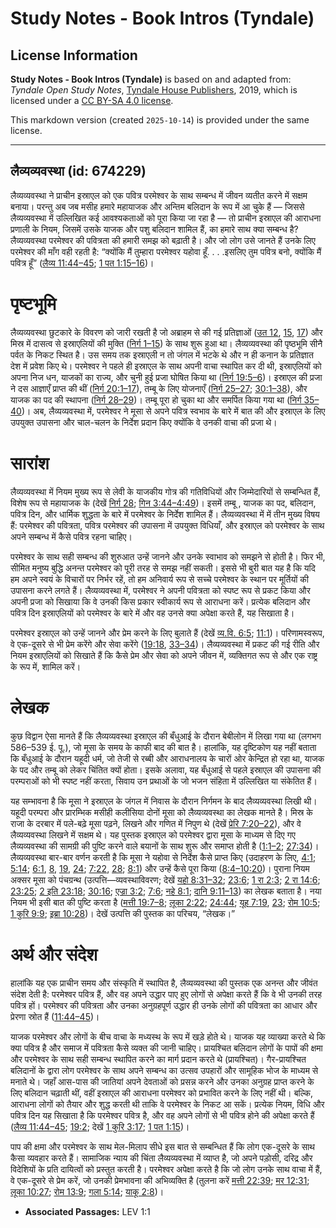 # Study Notes - Book Intros (Tyndale)

## License Information

**Study Notes - Book Intros (Tyndale)** is based on and adapted from: _Tyndale Open Study Notes_, [Tyndale House Publishers](https://tyndaleopenresources.com/), 2019, which is licensed under a [CC BY-SA 4.0 license](https://creativecommons.org/licenses/by-sa/4.0/legalcode.en).

This markdown version (created `2025-10-14`) is provided under the same license.



--------------------------------

## लैव्यव्यवस्था (id: 674229)

लैव्यव्यवस्था ने प्राचीन इस्राएल को एक पवित्र परमेश्वर के साथ सम्बन्ध में जीवन व्यतीत करने में सक्षम बनाया। परन्तु अब जब मसीह हमारे महायाजक और अन्तिम बलिदान के रूप में आ चुके हैं — जिससे लैव्यव्यवस्था में उल्लिखित कई आवश्यकताओं को पूरा किया जा रहा है — तो प्राचीन इस्राएल की आराधना प्रणाली के नियम, जिसमें उसके याजक और पशु बलिदान शामिल हैं, का हमारे साथ क्या सम्बन्ध है? लैव्यव्यवस्था परमेश्वर की पवित्रता की हमारी समझ को बढ़ाती है। और जो लोग उसे जानते हैं उनके लिए परमेश्वर की माँग वही रहती है: “क्योंकि मैं तुम्हारा परमेश्वर यहोवा हूँ. . . .इसलिए तुम पवित्र बनो, क्योंकि मैं पवित्र हूँ” ([लैव्य 11:44–45](https://ref.ly/Lev11:44-Lev11:45); [1 पत 1:15–16](https://ref.ly/1Pet1:15-1Pet1:16))।

पृष्टभूमि
=========

लैव्यव्यवस्था छुटकारे के विवरण को जारी रखती है जो अब्राहम से की गई प्रतिज्ञाओं ([उत 12](https://ref.ly/Gen12:1-Gen12:20), [15](https://ref.ly/Gen15:1-Gen15:21), [17](https://ref.ly/Gen17:1-Gen17:27)) और मिस्र में दासत्व से इस्राएलियों की मुक्ति ([निर्ग 1–15](https://ref.ly/Exod1:1-Exod15:27)) के साथ शुरू हुआ था। लैव्यव्यवस्था की पृष्ठभूमि सीनै पर्वत के निकट स्थित है। उस समय तक इस्राएली न तो जंगल में भटके थे और न ही कनान के प्रतिज्ञात देश में प्रवेश किए थे। परमेश्वर ने पहले ही इस्राएल के साथ अपनी वाचा स्थापित कर दी थी, इस्राएलियों को अपना निज धन, याजकों का राज्य, और चुनी हुई प्रजा घोषित किया था ([निर्ग 19:5–6](https://ref.ly/Exod19:5-Exod19:6))। इस्राएल की प्रजा ने दस आज्ञाएँ प्राप्त की थीं ([निर्ग 20:1–17](https://ref.ly/Exod20:1-Exod20:17)), तम्बू के लिए योजनाएँ ([निर्ग 25–27](https://ref.ly/Exod25:1-Exod27:21); [30:1–38](https://ref.ly/Exod30:1-Exod30:38)), और याजक का पद की स्थापना ([निर्ग 28–29](https://ref.ly/Exod28:1-Exod29:46))। तम्बू पूरा हो चुका था और समर्पित किया गया था ([निर्ग 35–40](https://ref.ly/Exod35:1-Exod40:38))। अब, लैव्यव्यवस्था में, परमेश्वर ने मूसा से अपने पवित्र स्वभाव के बारे में बात की और इस्राएल के लिए उपयुक्त उपासना और चाल\-चलन के निर्देश प्रदान किए क्योंकि वे उनकी वाचा की प्रजा थे।

सारांश
======

लैव्यव्यवस्था में नियम मुख्य रूप से लेवी के याजकीय गोत्र की गतिविधियों और जिम्मेदारियों से सम्बन्धित हैं, विशेष रूप से महायाजक के (देखें [निर्ग 28](https://ref.ly/Exod28:1-Exod28:43); [गिन 3:44–4:49](https://ref.ly/Num3:44-Num4:49))। इसमें तम्बू , याजक का पद, बलिदान, पवित्र दिन, और धार्मिक शुद्धता के बारे में परमेश्वर के निर्देश शामिल हैं। लैव्यव्यवस्था में में तीन मुख्य विषय हैं: परमेश्वर की पवित्रता, पवित्र परमेश्वर की उपासना में उपयुक्त विधियाँ, और इस्राएल को परमेश्वर के साथ अपने सम्बन्ध में कैसे पवित्र रहना चाहिए।

परमेश्वर के साथ सही सम्बन्ध की शुरुआत उन्हें जानने और उनके स्वाभाव को समझने से होती है। फिर भी, सीमित मनुष्य बुद्धि अनन्त परमेश्वर को पूरी तरह से समझ नहीं सकती। इससे भी बुरी बात यह है कि यदि हम अपने स्वयं के विचारों पर निर्भर रहें, तो हम अनिवार्य रूप से सच्चे परमेश्वर के स्थान पर मूर्तियों की उपासना करने लगते हैं। लैव्यव्यवस्था में, परमेश्वर ने अपनी पवित्रता को स्पष्ट रूप से प्रकट किया और अपनी प्रजा को सिखाया कि वे उनकी किस प्रकार स्वीकार्य रूप से आराधना करें। प्रत्येक बलिदान और पवित्र दिन इस्राएलियों को परमेश्वर के बारे में और वह उनसे क्या अपेक्षा करते हैं, यह सिखाता है।

परमेश्वर इस्राएल को उन्हें जानने और प्रेम करने के लिए बुलाते हैं (देखें [व्य.वि. 6:5](https://ref.ly/Deut6:5); [11:1](https://ref.ly/Deut11:1))। परिणामस्वरूप, वे एक\-दूसरे से भी प्रेम करेंगे और सेवा करेंगे ([19:18](https://ref.ly/Lev19:18), [33–34](https://ref.ly/Lev19:33-Lev19:34))। लैव्यव्यवस्था में प्रकट की गई रीति और नियम इस्राएलियों को सिखाते हैं कि कैसे प्रेम और सेवा को अपने जीवन में, व्यक्तिगत रूप से और एक राष्ट्र के रूप में, शामिल करें।

लेखक
====

कुछ विद्वान ऐसा मानते हैं कि लैव्यव्यवस्था इस्राएल की बँधुआई के दौरान बेबीलोन में लिखा गया था (लगभग 586–539 ई. पू.), जो मूसा के समय के काफी बाद की बात है। हालांकि, यह दृष्टिकोण यह नहीं बताता कि बँधुआई के दौरान यहूदी धर्म, जो तेजी से रब्बी और आराधनालय के चारों ओर केन्द्रित हो रहा था, याजक के पद और तम्बू को लेकर चिंतित क्यों होता। इसके अलावा, यह बँधुआई से पहले इस्राएल की उपासना की परम्पराओं को भी स्पष्ट नहीं करता, सिवाय उन प्रथाओं के जो भजन संहिता में उल्लिखित या संकेतित हैं।

यह सम्भावना है कि मूसा ने इस्राएल के जंगल में निवास के दौरान निर्गमन के बाद लैव्यव्यवस्था लिखी थी। यहूदी परम्परा और प्रारम्भिक मसीही कलीसिया दोनों मूसा को लैव्यव्यवस्था का लेखक मानते है। मिस्र के राजा के दरबार में पले\-बढ़े मूसा पढ़ने, लिखने और गणित में निपुण थे (देखें [प्रेरि 7:20–22](https://ref.ly/Acts7:20-Acts7:22)), और वे लैव्यव्यवस्था लिखने में सक्षम थे। यह पुस्तक इस्राएल को परमेश्वर द्वारा मूसा के माध्यम से दिए गए लैव्यव्यवस्था की सामग्री की पुष्टि करने वाले बयानों के साथ शुरू और समाप्त होती है ([1:1–2](https://ref.ly/Lev1:1-Lev1:2); [27:34](https://ref.ly/Lev27:34))। लैव्यव्यवस्था बार\-बार वर्णन करती है कि मूसा ने यहोवा से निर्देश कैसे प्राप्त किए (उदाहरण के लिए, [4:1](https://ref.ly/Lev4:1); [5:14](https://ref.ly/Lev5:14); [6:1](https://ref.ly/Lev6:1), [8](https://ref.ly/Lev6:8), [19](https://ref.ly/Lev6:19), [24](https://ref.ly/Lev6:24); [7:22](https://ref.ly/Lev7:22), [28](https://ref.ly/Lev7:28); [8:1](https://ref.ly/Lev8:1)) और उन्हें कैसे पूरा किया ([8:4–10:20](https://ref.ly/Lev8:4-Lev10:20))। पुराना नियम अक्सर मूसा को पंचग्रन्थ (उत्पत्ति—व्यवस्थाविवरण; देखें [यहो 8:31–32](https://ref.ly/Josh8:31-Josh8:32); [23:6](https://ref.ly/Josh23:6); [1 रा 2:3](https://ref.ly/1Kgs2:3); [2 रा 14:6](https://ref.ly/2Kgs14:6); [23:25](https://ref.ly/2Kgs23:25); [2 इति 23:18](https://ref.ly/2Chr23:18); [30:16](https://ref.ly/2Chr30:16); [एज्रा 3:2](https://ref.ly/Ezra3:2); [7:6](https://ref.ly/Ezra7:6); [नहे 8:1](https://ref.ly/Neh8:1); [दानि 9:11–13](https://ref.ly/Dan9:11-Dan9:13)) का लेखक बताता है। नया नियम भी इसी बात की पुष्टि करता है ([मत्ती 19:7–8](https://ref.ly/Matt19:7-Matt19:8); [लूका 2:22](https://ref.ly/Luke2:22); [24:44](https://ref.ly/Luke24:44); [यूह 7:19](https://ref.ly/John7:19), [23](https://ref.ly/John7:23); [रोम 10:5](https://ref.ly/Rom10:5); [1 कुरि 9:9](https://ref.ly/1Cor9:9); [इब्रा 10:28](https://ref.ly/Heb10:28))। देखें उत्पत्ति की पुस्तक का परिचय, “लेखक।”

अर्थ और संदेश
=============

हालांकि यह एक प्राचीन समय और संस्कृति में स्थापित है, लैव्यव्यवस्था की पुस्तक एक अनन्त और जीवंत संदेश देती है: परमेश्वर पवित्र हैं, और वह अपने उद्धार पाए हुए लोगों से अपेक्षा करते हैं कि वे भी उनकी तरह पवित्र हों। परमेश्वर की पवित्रता और उनका अनुग्रहपूर्ण उद्धार ही उनके लोगों की पवित्रता का आधार और प्रेरणा स्रोत हैं ([11:44–45](https://ref.ly/Lev11:44-Lev11:45))। 

याजक परमेश्वर और लोगों के बीच वाचा के मध्यस्थ के रूप में खड़े होते थे। याजक यह व्याख्या करते थे कि क्या पवित्र है और समाज में पवित्रता कैसे व्यक्त की जानी चाहिए। प्रायश्चित बलिदान लोगों के पापों की क्षमा और परमेश्वर के साथ सही सम्बन्ध स्थापित करने का मार्ग प्रदान करते थे (प्रायश्चित)। गैर\-प्रायश्चित बलिदानों के द्वारा लोग परमेश्वर के साथ अपने सम्बन्ध का उत्सव उपहारों और सामूहिक भोज के माध्यम से मनाते थे। जहाँ आस\-पास की जातियां अपने देवताओं को प्रसन्न करने और उनका अनुग्रह प्राप्त करने के लिए बलिदान चढ़ाती थीं, वहीं इस्राएल की आराधना परमेश्वर को प्रभावित करने के लिए नहीं थी। बल्कि, आराधना लोगों को तैयार और शुद्ध करती थी ताकि वे परमेश्वर के निकट आ सकें। प्रत्येक नियम, विधि और पवित्र दिन यह सिखाता है कि परमेश्वर पवित्र है, और वह अपने लोगों से भी पवित्र होने की अपेक्षा करते हैं ([लैव्य 11:44–45](https://ref.ly/Lev11:44-Lev11:45); [19:2](https://ref.ly/Lev19:2); देखें [1 कुरि 3:17](https://ref.ly/1Cor3:17); [1 पत 1:15](https://ref.ly/1Pet1:15))।

पाप की क्षमा और परमेश्वर के साथ मेल\-मिलाप सीधे इस बात से सम्बन्धित हैं कि लोग एक\-दूसरे के साथ कैसा व्यवहार करते हैं। सामाजिक न्याय की चिंता लैव्यव्यवस्था में व्याप्त है, जो अपने पड़ोसी, दरिद्र और विदेशियों के प्रति दायित्वों को प्रस्तुत करती है। परमेश्वर अपेक्षा करते है कि जो लोग उनके साथ वाचा में हैं, वे एक\-दूसरे से प्रेम करें, जो उनकी प्रेमभावना की अभिव्यक्ति है (तुलना करें [मत्ती 22:39](https://ref.ly/Matt22:39); [मर 12:31](https://ref.ly/Mark12:31); [लूका 10:27](https://ref.ly/Luke10:27); [रोम 13:9](https://ref.ly/Rom13:9); [गला 5:14](https://ref.ly/Gal5:14); [याकू 2:8](https://ref.ly/Jas2:8))।

* **Associated Passages:** LEV 1:1

